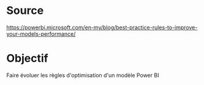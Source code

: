# Source
https://powerbi.microsoft.com/en-my/blog/best-practice-rules-to-improve-your-models-performance/

# Objectif
Faire évoluer les règles d'optimisation d'un modèle Power BI